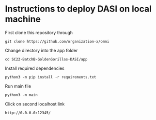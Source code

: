 # Instructions to deploy DASI on local machine

First clone this repository through 

`git clone https://github.com/organization-x/omni`

Change directory into the app folder 

`cd SC22-BatchB-GoldenGorillas-DASI/app` 

Install required dependencies

`python3 -m pip install -r requirements.txt`

Run main file

 `python3 -m main`

Click on second localhost link

 `http://0.0.0.0:12345/`


